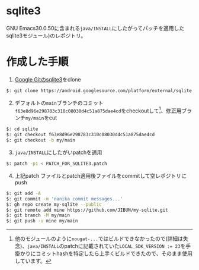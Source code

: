 # sqlite3
GNU Emacs30.0.50に含まれる`java/INSTALL`にしたがってパッチを適用したsqlite3モジュール)のレポジトリ。

# 作成した手順
1. [Google Gitのsqlite3](https://android.googlesource.com/platform/external/sqlite)をclone


```bash
$: git clone https://android.googlesource.com/platform/external/sqlite
```

2. デフォルトの`main`ブランチのコミット`f63e8d96e298783c310c08030d4c51a875dae4cd`をcheckoutして[^1]、修正用ブランチ`my/main`をcut

```bash
$: cd sqlite
$: git checkout f63e8d96e298783c310c08030d4c51a875dae4cd
$: git checkout -b my/main
```

3. `java/INSTALL`にしたがいpatchを適用

```bash
$: patch -p1 < PATCH_FOR_SQLITE3.patch
```

4. 上記patch ファイルとpatch適用後ファイルをcommitして空レポジトリにpush

```bash
$: git add -A
$: git commit -m 'nanika commit messages...'
$: gh repo create my-sqlite --public
$: git remote add mine https://github.com/JIBUN/my-sqlite.git
$: git branch -M my/main
$: git push -u mine my/main
```
[^1]: 他のモジュールのように`nougat-...`ではビルドできなかったので(詳細は失念)、`java/INSTALL`のpatchに記載されていた`LOCAL_SDK_VERSION := 23`を手掛かりにコミットhashを特定したら上手くビルドできたので、そのまま使用しています。
